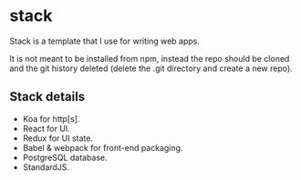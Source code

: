 # stack

Stack is a template that I use for writing web apps.

It is not meant to be installed from npm, instead the repo should be cloned and the git history deleted (delete the .git directory and create a new repo).

## Stack details

- Koa for http[s].
- React for UI.
- Redux for UI state.
- Babel & webpack for front-end packaging.
- PostgreSQL database.
- StandardJS.
